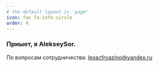 ```yaml
---
# the default layout is 'page'
icon: fas fa-info-circle
order: 4
---
```


###  Приыет, я AlekseySor.
По вопросам сотрудничества: lexacfryazino@yandex.ru
